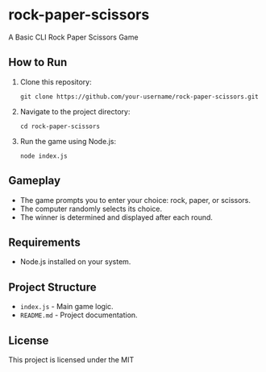 # rock-paper-scissors
A Basic CLI Rock Paper Scissors Game

## How to Run

1. Clone this repository:
   ```
   git clone https://github.com/your-username/rock-paper-scissors.git
   ```
2. Navigate to the project directory:
   ```
   cd rock-paper-scissors
   ```
3. Run the game using Node.js:
   ```
   node index.js
   ```

## Gameplay

- The game prompts you to enter your choice: rock, paper, or scissors.
- The computer randomly selects its choice.
- The winner is determined and displayed after each round.

## Requirements

- Node.js installed on your system.

## Project Structure

- `index.js` - Main game logic.
- `README.md` - Project documentation.

## License

This project is licensed under the MIT
